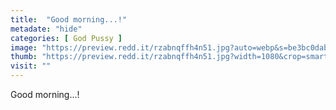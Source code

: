 ```yaml
---
title:  "Good morning...!"
metadate: "hide"
categories: [ God Pussy ]
image: "https://preview.redd.it/rzabnqffh4n51.jpg?auto=webp&s=be3bc0dab897f8ed8b10de6c5d0dae2deafee2c7"
thumb: "https://preview.redd.it/rzabnqffh4n51.jpg?width=1080&crop=smart&auto=webp&s=a07a2742b4b3cfb79cf1626b1319ccd31fd27f74"
visit: ""
---
```

Good morning...!
